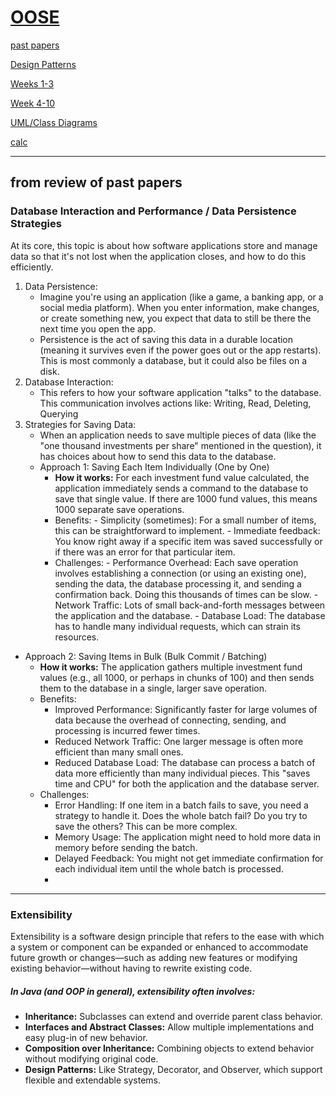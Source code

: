 # [OOSE](https://github.com/Khair9/Year-2-CompSci-Notes/tree/main)

[past papers](https://gla.sharepoint.com/sites/COMPSCI2008OOSE2023-24/Class%20Materials/Forms/AllItems.aspx?id=%2Fsites%2FCOMPSCI2008OOSE2023-24%2FClass%20Materials%2FPast%20Exams&p=true&ga=1)

[Design Patterns](https://github.com/Khair9/Year-2-CompSci-Notes/blob/main/OOSE2/Design%20Patterns.md)

[Weeks 1-3](https://github.com/Khair9/Year-2-CompSci-Notes/blob/main/OOSE2/weeks%201to3.md)

[Week 4-10](https://github.com/Hanif-K-Musaheb/Year-2-CompSci-Notes/blob/main/OOSE2/week4-6.md)

[UML/Class Diagrams](https://github.com/Hanif-K-Musaheb/Year-2-CompSci-Notes/blob/main/OOSE2/uml.md)

[calc](https://github.com/Hanif-K-Musaheb/Year-2-CompSci-Notes/blob/main/OOSE2/calc.java)

----------------------------

## from review of past papers

### Database Interaction and Performance / Data Persistence Strategies
At its core, this topic is about how software applications store and manage data so that it's not lost when the application closes, and how to do this efficiently.
1. Data Persistence:
     - Imagine you're using an application (like a game, a banking app, or a social media platform). When you enter information, make changes, or create something new, you expect that data to still be there the next time you open the app.
     - Persistence is the act of saving this data in a durable location (meaning it survives even if the power goes out or the app restarts). This is most commonly a database, but it could also be files on a disk.
2. Database Interaction:
   - This refers to how your software application "talks" to the database. This communication involves actions like: Writing, Read, Deleting, Querying
3. Strategies for Saving Data:
   - When an application needs to save multiple pieces of data (like the "one thousand investments per share" mentioned in the question), it has choices about how to send this data to the database.
   - Approach 1: Saving Each Item Individually (One by One)
       - **How it works:** For each investment fund value calculated, the application immediately sends a command to the database to save that single value. If there are 1000 fund values, this means 1000 separate save operations.
       - Benefits:
             - Simplicity (sometimes): For a small number of items, this can be straightforward to implement.
             - Immediate feedback: You know right away if a specific item was saved successfully or if there was an error for that particular item.
       - Challenges:
             - Performance Overhead: Each save operation involves establishing a connection (or using an existing one), sending the data, the database processing it, and sending a confirmation back. Doing this thousands of times can be slow.
              - Network Traffic: Lots of small back-and-forth messages between the application and the database.
             - Database Load: The database has to handle many individual requests, which can strain its resources.
  -  Approach 2: Saving Items in Bulk (Bulk Commit / Batching)
        -  **How it works:** The application gathers multiple investment fund values (e.g., all 1000, or perhaps in chunks of 100) and then sends them to the database in a single, larger save operation.
        -  Benefits:
              - Improved Performance: Significantly faster for large volumes of data because the overhead of connecting, sending, and processing is incurred fewer times.
             - Reduced Network Traffic: One larger message is often more efficient than many small ones.
             - Reduced Database Load: The database can process a batch of data more efficiently than many individual pieces. This "saves time and CPU" for both the application and the database server.   
        - Challenges:
             - Error Handling: If one item in a batch fails to save, you need a strategy to handle it. Does the whole batch fail? Do you try to save the others? This can be more complex.
             - Memory Usage: The application might need to hold more data in memory before sending the batch.
             - Delayed Feedback: You might not get immediate confirmation for each individual item until the whole batch is processed.
             -

------------------------- 
### Extensibility
Extensibility is a software design principle that refers to the ease with which a system or component can be expanded or enhanced to accommodate future growth or changes—such as adding new features or modifying existing behavior—without having to rewrite existing code.

##### In Java (and OOP in general), extensibility often involves:
 - **Inheritance:** Subclasses can extend and override parent class behavior.
 - **Interfaces and Abstract Classes:** Allow multiple implementations and easy plug-in of new behavior.
 - **Composition over Inheritance:** Combining objects to extend behavior without modifying original code.
 - **Design Patterns:** Like Strategy, Decorator, and Observer, which support flexible and extendable systems.

